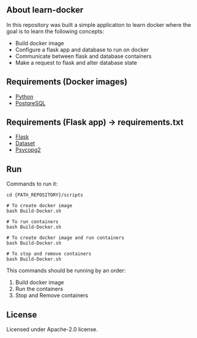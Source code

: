 ## About learn-docker

In this repository was built a simple application to learn docker where the goal is to learn the following concepts:

- Build docker image
- Configure a flask app and database to run on docker
- Communicate between flask and database containers
- Make a request to flask and alter database state


## Requirements (Docker images)

- [Python](https://hub.docker.com/_/python)
- [PostgreSQL](https://hub.docker.com/_/postgres)


## Requirements (Flask app) -> requirements.txt

- [Flask](https://pypi.org/project/Flask)
- [Dataset](https://pypi.org/project/dataset)
- [Psycopg2](https://pypi.org/project/psycopg2)


## Run

Commands to run it:

```
cd {PATH_REPOSITORY}/scripts

# To create docker image
bash Build-Docker.sh

# To run containers
bash Build-Docker.sh

# To create docker image and run containers
bash Build-Docker.sh

# To stop and remove containers
bash Build-Docker.sh
```

This commands should be running by an order:
1. Build docker image
2. Run the containers
3. Stop and Remove containers


## License

Licensed under Apache-2.0 license.
